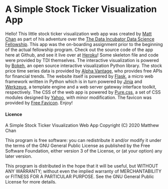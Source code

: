 # A Simple Stock Ticker Visualization App

Hello! This little stock ticker visualization web app was created by [Matt Chan](http://github.com/thewchan/) as part of his adventure over the [The Data Incubator Data Science Fellowship](https://www.thedataincubator.com). This app was the on-boarding assignment prior to the beginning of the actual fellowship program. Check out the source code of the app here at Github, and see it live over at [Heroku](https://mychan-stock.herokuapp.com/)! Some skeleton file and code were provided by TDI themselves. The interactive visualization is powered by [Bokeh](https://bokeh.org/), an open source interactive visualization Python library. The stock price time series data is provided by [Alpha Vantage](https://www.alphavantage.co/), who provides free APIs for financial trends. The website itself is powered by [Flask](https://flask.palletsprojects.com/en/1.1.x/), a micro web framework written in Python which is in turn powered by [Jinja](https://palletsprojects.com/p/jinja/) and [Werkzeug](https://werkzeug.palletsprojects.com/en/1.0.x/), a template engine and a web server gateway interface toolkit, respectively. The CSS of the web app is powered by [Pure.css](https://purecss.io/), a set of CSS modules designed by [Yahoo](https://www.yahoo.com/), with minor modification. The favicon was provided by [Free Favicon](https://freefavicon.com/). Enjoy!

#### Licence
A Simple Stock Ticker Visualization Web App
Copyright (C) 2020 Matthew Chan

This program is free software: you can redistribute it and/or modify
it under the terms of the GNU General Public License as published by
the Free Software Foundation, either version 3 of the License, or
(at your option) any later version.

This program is distributed in the hope that it will be useful,
but WITHOUT ANY WARRANTY; without even the implied warranty of
MERCHANTABILITY or FITNESS FOR A PARTICULAR PURPOSE.  See the
GNU General Public License for more details.